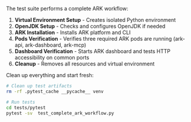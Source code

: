 The test suite performs a complete ARK workflow:
1. **Virtual Environment Setup** - Creates isolated Python environment
2. **OpenJDK Setup** - Checks and configures OpenJDK if needed
3. **ARK Installation** - Installs ARK platform and CLI
4. **Pods Verification** - Verifies three required ARK pods are running (ark-api, ark-dashboard, ark-mcp)
5. **Dashboard Verification** - Starts ARK dashboard and tests HTTP accessibility on common ports
6. **Cleanup** - Removes all resources and virtual environment


Clean up everything and start fresh:
```bash
# Clean up test artifacts
rm -rf .pytest_cache __pycache__ venv

# Run tests
cd tests/pytest
pytest -sv  test_complete_ark_workflow.py 